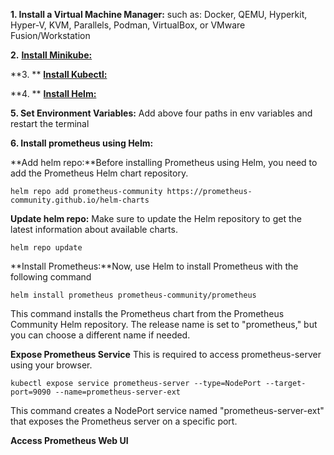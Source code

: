 **1. Install a Virtual Machine Manager:** such as: Docker, QEMU, Hyperkit, Hyper-V, KVM, Parallels, Podman, VirtualBox, or VMware Fusion/Workstation

**2.** [**Install Minikube:**](https://bit.ly/38bLcJy)

**3. ** [**Install Kubectl:**](https://bit.ly/32bSI2Z)

**4. ** [**Install Helm:**](https://github.com/helm/helm/releases)

**5. Set Environment Variables:** Add above four paths in env variables and restart the terminal

**6. Install prometheus using Helm:** 

**Add helm repo:**Before installing Prometheus using Helm, you need to add the Prometheus Helm chart repository.

`helm repo add prometheus-community https://prometheus-community.github.io/helm-charts`

**Update helm repo:** Make sure to update the Helm repository to get the latest information about available charts.

`helm repo update`

**Install Prometheus:**Now, use Helm to install Prometheus with the following command

`helm install prometheus prometheus-community/prometheus`

This command installs the Prometheus chart from the Prometheus Community Helm repository. The release name is set to "prometheus," but you can choose a different name if needed.

**Expose Prometheus Service**
This is required to access prometheus-server using your browser.

`kubectl expose service prometheus-server --type=NodePort --target-port=9090 --name=prometheus-server-ext`

This command creates a NodePort service named "prometheus-server-ext" that exposes the Prometheus server on a specific port.

**Access Prometheus Web UI**
